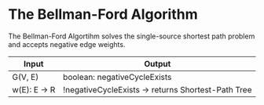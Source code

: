 # The Bellman-Ford Algorithm

The Bellman-Ford Algortihm solves the single-source shortest path problem and accepts negative edge weights.

| Input        | Output                                             |
|--------------|----------------------------------------------------|
| G(V, E)      | boolean: negativeCycleExists                       |
| w(E): E -> R | !negativeCycleExists -> returns Shortest-Path Tree |

